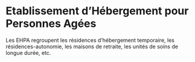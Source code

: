 # Etablissement d’Hébergement pour Personnes Agées

Les EHPA regroupent les résidences d’hébergement temporaire, les résidences-autonomie, les maisons de retraite, les unités de soins de longue durée, etc.

